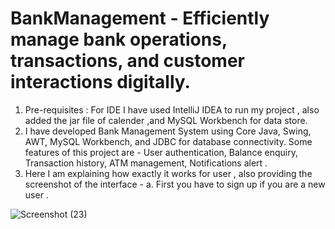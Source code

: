 # BankManagement - Efficiently manage bank operations, transactions, and customer interactions digitally.
1. Pre-requisites : For IDE I have used IntelliJ IDEA to run my project , also added the jar file of calender ,and MySQL Workbench for data store.
2. I have developed Bank Management System using Core Java, Swing, AWT, MySQL Workbench, and JDBC for database connectivity. Some features of this project are - User authentication, Balance enquiry, Transaction history, ATM management, Notifications alert .
3. Here I am explaining how exactly it works for user , also providing the screenshot of the interface -
   a. First you have to sign up if you are a new user .

![Screenshot (23)](https://github.com/Bhavya0121/BankManagement/assets/112901727/e235e6e6-ed16-4c4b-8827-cd8af4f423c3)


